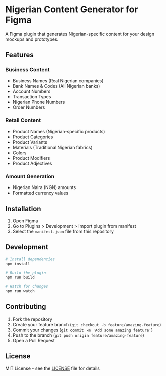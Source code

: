 # Nigerian Content Generator for Figma

A Figma plugin that generates Nigerian-specific content for your design mockups and prototypes.

## Features

### Business Content
- Business Names (Real Nigerian companies)
- Bank Names & Codes (All Nigerian banks)
- Account Numbers
- Transaction Types
- Nigerian Phone Numbers
- Order Numbers

### Retail Content
- Product Names (Nigerian-specific products)
- Product Categories
- Product Variants
- Materials (Traditional Nigerian fabrics)
- Colors
- Product Modifiers
- Product Adjectives

### Amount Generation
- Nigerian Naira (NGN) amounts
- Formatted currency values

## Installation

1. Open Figma
2. Go to Plugins > Development > Import plugin from manifest
3. Select the `manifest.json` file from this repository

## Development

```bash
# Install dependencies
npm install

# Build the plugin
npm run build

# Watch for changes
npm run watch
```

## Contributing

1. Fork the repository
2. Create your feature branch (`git checkout -b feature/amazing-feature`)
3. Commit your changes (`git commit -m 'Add some amazing feature'`)
4. Push to the branch (`git push origin feature/amazing-feature`)
5. Open a Pull Request

## License

MIT License - see the [LICENSE](LICENSE) file for details
